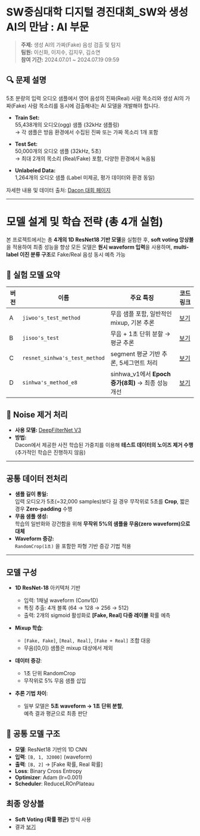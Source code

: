 # SW중심대학 디지털 경진대회_SW와 생성AI의 만남 : AI 부문
> **주제:** 생성 AI의 가짜(Fake) 음성 검출 및 탐지  
> **팀원:** 이신화, 이지수, 김지우, 김소연  
> **참여 기간:** 2024.07.01 ~ 2024.07.19 09:59


## 🔍 문제 설명

5초 분량의 입력 오디오 샘플에서 영어 음성의 진짜(Real) 사람 목소리와 생성 AI의 가짜(Fake) 사람 목소리를 동시에 검출해내는 AI 모델을 개발해야 합니다.

- **Train Set:**  
  55,438개의 오디오(ogg) 샘플 (32kHz 샘플링)  
  → 각 샘플은 방음 환경에서 수집된 진짜 또는 가짜 목소리 1개 포함

- **Test Set:**  
  50,000개의 오디오 샘플 (32kHz, 5초)  
  → 최대 2개의 목소리 (Real/Fake) 포함, 다양한 환경에서 녹음됨

- **Unlabeled Data:**  
  1,264개의 오디오 샘플 (Label 미제공, 평가 데이터와 환경 동일)

자세한 내용 및 데이터 출처: [Dacon 대회 페이지](https://dacon.io/competitions/official/236253/data)

---
# 모델 설계 및 학습 전략 (총 4개 실험)
본 프로젝트에서는 총 **4개의 1D ResNet18 기반 모델**을 실험한 후, **soft voting 앙상블**을 적용하여 최종 성능을 향상
모든 모델은 **원시 waveform 입력**을 사용하며, **multi-label 이진 분류 구조**로 Fake/Real 음성 동시 예측 가능

## 🔄 실험 모델 요약

| 버전 | 이름 | 주요 특징 | 코드 링크 |
|------|------|-----------|-----------|
| A | `jiwoo's_test_method` | 무음 샘플 포함, 일반적인 mixup, 기본 추론 |[보기](./jiwoo's_test_method.py)|
| B | `jisoo's_test` | 무음 + 1초 단위 분할 → 평균 추론 |[보기](./jisoo's_test.py)|
| C | `resnet_sinhwa's_test_method` | segment 평균 기반 추론, 5세그먼트 처리 |[보기](./resnet_sinhwa's_test_method.py)|
| D | `sinhwa's_method_e8` | sinhwa_v1에서 **Epoch 증가(8회)** → 최종 성능 개선 |[보기](./sinhwa's_method_e8.py)|

## 🧪 Noise 제거 처리

- **사용 모델:** [DeepFilterNet V3](https://github.com/Rikorose/DeepFilterNet)  
- **방법:**  
  Dacon에서 제공한 사전 학습된 가중치를 이용해 **테스트 데이터의 노이즈 제거 수행**  
  (추가적인 학습은 진행하지 않음)

---
## 공통 데이터 전처리

- **샘플 길이 통일:**  
  입력 오디오가 5초(=32,000 samples)보다 길 경우 무작위로 5초를 **Crop**, 짧은 경우 **Zero-padding** 수행
- **무음 샘플 생성:**  
  학습의 일반화와 강건함을 위해 **무작위 5%의 샘플을 무음(zero waveform)으로 대체**
- **Waveform 증강:**  
  `RandomCrop(1초)` 을 포함한 파형 기반 증강 기법 적용

---

## 모델 구성

- **1D ResNet-18** 아키텍처 기반
  - 입력: 1채널 waveform (Conv1D)
  - 특징 추출: 4개 블록 (64 → 128 → 256 → 512)
  - 출력: 2개의 sigmoid 활성화로 **[Fake, Real] 다중 레이블** 확률 예측

- **Mixup 학습**:
  - `[Fake, Fake]`, `[Real, Real]`, `[Fake + Real]` 조합 대응
  - 무음([0,0]) 샘플은 mixup 대상에서 제외

- **데이터 증강**:
  - 1초 단위 RandomCrop
  - 무작위로 5% 무음 샘플 삽입

- **추론 기법 차이**:
  - 일부 모델은 **5초 waveform → 1초 단위 분할**,  
    예측 결과 평균으로 최종 판단

## 🧩 공통 모델 구조

- **모델**: ResNet18 기반의 1D CNN
- **입력**: `[B, 1, 32000]` (waveform)
- **출력**: `[B, 2]` → [Fake 확률, Real 확률]
- **Loss**: Binary Cross Entropy
- **Optimizer**: Adam (lr=0.001)
- **Scheduler**: ReduceLROnPlateau

##  최종 앙상블

- **Soft Voting (확률 평균)** 방식 사용
- 결과 [보기](./byebye.csv)



